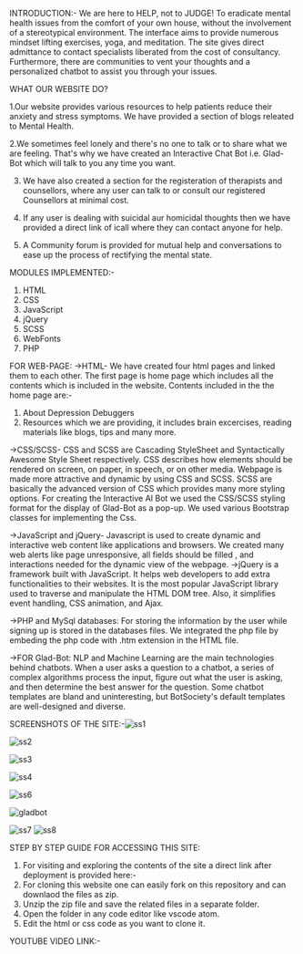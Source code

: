 INTRODUCTION:-
We are here to HELP, not to JUDGE!
To eradicate mental health issues from the comfort of your own house, without the involvement of a stereotypical environment. The interface aims to provide numerous mindset lifting exercises, yoga, and meditation. The site gives direct admittance to contact specialists liberated from the cost of consultancy. Furthermore, there are communities to vent your thoughts and a personalized chatbot to assist you through your issues.

WHAT OUR WEBSITE DO?

1.Our website provides various resources to help patients reduce their anxiety and stress symptoms. We have provided a section of blogs releated to Mental Health.

2.We sometimes feel lonely and there's no one to talk or to share what we are feeling. That's why we have created an Interactive Chat Bot i.e. Glad-Bot which will talk to you any time you want.

3. We have also created a section for the registeration of therapists and counsellors, where any user can talk to or consult our registered Counsellors at minimal cost. 


4. If any user is dealing with suicidal aur homicidal thoughts then we have provided a direct link of icall where they can contact anyone for help.


6. A Community forum is provided for mutual help and conversations to ease up the process of rectifying the mental state.


MODULES IMPLEMENTED:-
1. HTML
2. CSS
3. JavaScript
4. jQuery
5. SCSS
6. WebFonts
7. PHP

FOR WEB-PAGE:
->HTML- We have created four html pages and linked them to each other. The first page is home page which includes all the contents which is included in the website.
Contents included in the the home page are:-
1. About Depression Debuggers
2. Resources which we are providing, it includes brain excercises, reading materials like blogs, tips and many more.

->CSS/SCSS- CSS and SCSS are Cascading StyleSheet and Syntactically Awesome Style Sheet respectively. CSS describes how elements should be rendered on screen, on paper, in speech, or on other media. Webpage is made more attractive and dynamic by using CSS and SCSS. SCSS are basically the advanced version of CSS which provides many more styling options. 
For creating the Interactive AI Bot we used the CSS/SCSS styling format for the display of Glad-Bot as a pop-up.
We used various Bootstrap classes for implementing the Css.

->JavaScript and jQuery- Javascript is used to create dynamic and interactive web content like applications and browsers. We created many web alerts like page unresponsive, all fields should be filled , and interactions needed for the dynamic view of the webpage.
->jQuery is a framework built with JavaScript. It helps web developers to add extra functionalities to their websites. It is the most popular JavaScript library used to traverse and manipulate the HTML DOM tree. Also, it simplifies event handling, CSS animation, and Ajax.

->PHP and MySql databases: For storing the information by the user while signing up is stored in the databases files. We integrated the php file by embeding the php code with .htm extension in the HTML file. 


->FOR Glad-Bot:
NLP and Machine Learning are the main technologies behind chatbots. When a user asks a question to a chatbot, a series of complex algorithms process the input, figure out what the user is asking, and then determine the best answer for the question.
Some chatbot templates are bland and uninteresting, but BotSociety's default templates are well-designed and diverse.

SCREENSHOTS OF THE SITE:-![ss1](https://user-images.githubusercontent.com/88383407/161829846-93e48258-15c0-4ad9-b2d5-05f35965ec44.png)


![ss2](https://user-images.githubusercontent.com/88383407/161829923-9a7b1bfa-0ea3-451a-8994-d3f50c41ea73.png)

![ss3](https://user-images.githubusercontent.com/88383407/161830005-cc2f59e5-3c28-4aaf-a572-f52de7baabb8.png)




![ss4](https://user-images.githubusercontent.com/88383407/161830175-685f984b-5d86-4f07-82bf-0c24425d609a.png)


![ss6](https://user-images.githubusercontent.com/88383407/161831882-8a2d734d-b276-44c9-8804-b635f86b610d.png)




![gladbot](https://user-images.githubusercontent.com/88383407/161832528-cf2ce426-fe41-4642-a65e-b1dc015cd67d.png)




![ss7](https://user-images.githubusercontent.com/88383407/161832826-ebebcb04-6bfd-4143-9baa-21ab5cd2b423.png)
![ss8](https://user-images.githubusercontent.com/88383407/161832831-f4313ad0-e0cf-4cfb-806d-80aee1a34ca0.png)

STEP BY STEP GUIDE FOR ACCESSING THIS SITE:
1. For visiting and exploring the contents of the site a direct link after deployment is provided here:- 
2. For cloning this website one can easily fork on this repository and can downlaod the files as zip.
3. Unzip the zip file and save the related files in a separate folder.
4. Open the folder in any code editor like vscode atom.
5. Edit the html or css code as you want to clone it.

YOUTUBE VIDEO LINK:-
